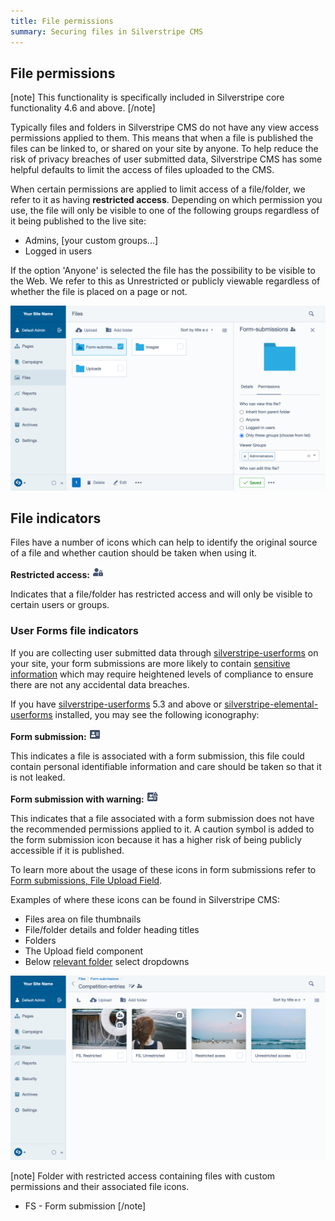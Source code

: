 ```yaml
---
title: File permissions
summary: Securing files in Silverstripe CMS
---
```


## File permissions

[note]
This functionality is specifically included in Silverstripe core functionality 4.6 and above.
[/note]

Typically files and folders in Silverstripe CMS do not have any view access permissions applied to them.
This means that when a file is published the files can be linked to, or shared on your site by anyone.
To help reduce the risk of privacy breaches of user submitted data, Silverstripe CMS has some helpful defaults to
limit the access of files uploaded to the CMS.

When certain permissions are applied to limit access of a file/folder, we refer to it as having **restricted access**.
Depending on which permission you use, the file will only be visible to one of the following groups regardless of it
 being published to the live site:

* Admins, [your custom groups...]
* Logged in users

If the option 'Anyone' is selected the file has the possibility to be visible to the Web.
We refer to this as Unrestricted or publicly viewable regardless of whether the file is placed on a page or not.

![Folder permission details](../../_images/folder-permissions.png)

## File indicators

Files have a number of icons which can help to identify the original source of a file and whether caution should be taken when using it.

**Restricted access:** ![User with lock icon](../../_images/user-lock.png)

Indicates that a file/folder has restricted access and will only be visible to certain users or groups.

### User Forms file indicators

If you are collecting user submitted data through [silverstripe-userforms](https://github.com/silverstripe/silverstripe-userforms/)
on your site, your form submissions are more likely to contain [sensitive information](/optional_features/forms/#data-protection-and-privacy) which may require heightened
levels of compliance to ensure there are not any accidental data breaches.

If you have [silverstripe-userforms](https://github.com/silverstripe/silverstripe-userforms/) 5.3 and above or
[silverstripe-elemental-userforms](https://github.com/dnadesign/silverstripe-elemental-userforms) installed, you may see the following iconography:

**Form submission:** ![Address card icon](../../_images/address-card.png)

This indicates a file is associated with a form submission, this file could contain personal identifiable information and care should be taken so that it is not leaked.

**Form submission with warning:** ![Address card warning](../../_images/address-card-warning.png)

This indicates that a file associated with a form submission does not have the recommended permissions applied to it.
A caution symbol is added to the form submission icon because it has a higher risk of being publicly accessible if it is published.

To learn more about the usage of these icons in form submissions refer to
[Form submissions, File Upload Field](/optional_features/forms/form-submissions/#file-upload-field).

Examples of where these icons can be found in Silverstripe CMS:

* Files area on file thumbnails
* File/folder details and folder heading titles
* Folders
* The Upload field component
* Below [relevant folder](/optional_features/forms/form-submissions/#changing-folders-for-individual-fields) select dropdowns

![Overview of icons usage on thumbnails and headers in the Files area](../../_images/overview-icons.png)

[note]
Folder with restricted access containing files with custom permissions and their associated file icons.
* FS - Form submission
[/note]
